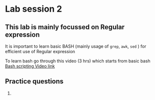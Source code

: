 # Lab session 2
## This lab is mainly focussed on Regular expression

It is important to learn basic BASH (mainly usage of `grep`, `awk`, `sed` ) for efficient use of Regular expression

To learn bash go through this video (3 hrs) which starts from basic bash [Bash scripting Video link](https://www.youtube.com/watch?v=e7BufAVwDiM "Bash scripting")






## Practice questions

1. 
